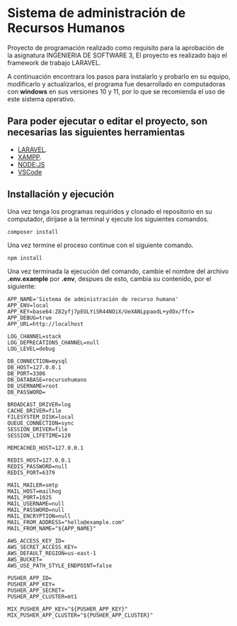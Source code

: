 # Sistema de administración de Recursos Humanos
Proyecto de programación realizado como requisito para la aprobación de la asignatura INGENIERIA DE SOFTWARE 3, El proyecto es realizado bajo el framework de trabajo LARAVEL.

A continuación encontrara los pasos para instalarlo y probarlo en su equipo, modificarlo y actualizarlos, el programa fue desarrollado en computadoras con **windows** en sus versiones 10 y 11, por lo que se recomienda el uso de este sistema operativo.

## Para poder ejecutar o editar el proyecto, son necesarias las siguientes herramientas

- [LARAVEL](https://getcomposer.org/download/).
- [XAMPP](https://www.apachefriends.org/es/index.html).
- [NODE:JS](https://nodejs.org/es/)
- [VSCode](https://code.visualstudio.com/)

## Installación y ejecución
Una vez tenga los programas requiridos y clonado el repositorio en su computador, dirijase a la terminal y ejecute los siguientes comandos.

`composer install`

Una vez termine el proceso continue con el siguiente comando.

`npm install`

Una vez terminada la ejecución del comando, cambie el nombre del archivo **.env.example** por **.env**, despues de esto, cambia su contenido, por el siguiente:

```
APP_NAME='Sistema de administración de recurso humano'
APP_ENV=local
APP_KEY=base64:Z82yfj7pEOLYiSR44NOiX/UeXANLppaodL+ydOx/ffc=
APP_DEBUG=true
APP_URL=http://localhost

LOG_CHANNEL=stack
LOG_DEPRECATIONS_CHANNEL=null
LOG_LEVEL=debug

DB_CONNECTION=mysql
DB_HOST=127.0.0.1
DB_PORT=3306
DB_DATABASE=recursohumano
DB_USERNAME=root
DB_PASSWORD=

BROADCAST_DRIVER=log
CACHE_DRIVER=file
FILESYSTEM_DISK=local
QUEUE_CONNECTION=sync
SESSION_DRIVER=file
SESSION_LIFETIME=120

MEMCACHED_HOST=127.0.0.1

REDIS_HOST=127.0.0.1
REDIS_PASSWORD=null
REDIS_PORT=6379

MAIL_MAILER=smtp
MAIL_HOST=mailhog
MAIL_PORT=1025
MAIL_USERNAME=null
MAIL_PASSWORD=null
MAIL_ENCRYPTION=null
MAIL_FROM_ADDRESS="hello@example.com"
MAIL_FROM_NAME="${APP_NAME}"

AWS_ACCESS_KEY_ID=
AWS_SECRET_ACCESS_KEY=
AWS_DEFAULT_REGION=us-east-1
AWS_BUCKET=
AWS_USE_PATH_STYLE_ENDPOINT=false

PUSHER_APP_ID=
PUSHER_APP_KEY=
PUSHER_APP_SECRET=
PUSHER_APP_CLUSTER=mt1

MIX_PUSHER_APP_KEY="${PUSHER_APP_KEY}"
MIX_PUSHER_APP_CLUSTER="${PUSHER_APP_CLUSTER}"
```